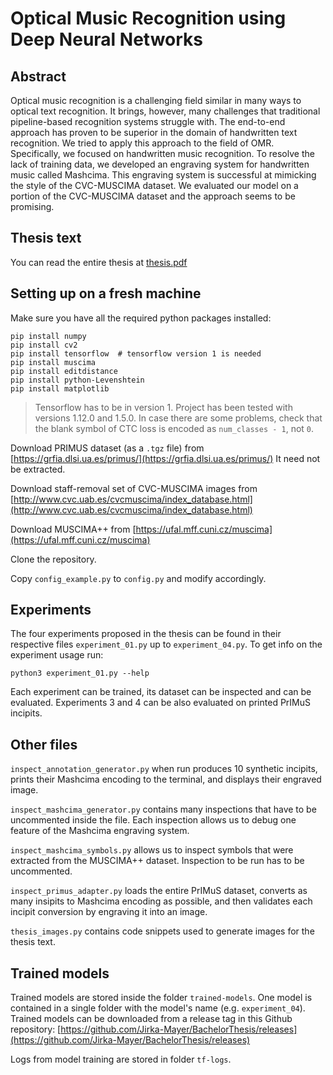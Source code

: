 # Optical Music Recognition using Deep Neural Networks

## Abstract

Optical music recognition is a challenging field similar in many ways to optical text recognition. It brings, however, many challenges that traditional pipeline-based recognition systems struggle with. The end-to-end approach has proven to be superior in the domain of handwritten text recognition. We tried to apply this approach to the field of OMR. Specifically, we focused on handwritten music recognition. To resolve the lack of training data, we developed an engraving system for handwritten music called Mashcima. This engraving system is successful at mimicking the style of the CVC-MUSCIMA dataset. We evaluated our model on a portion of the CVC-MUSCIMA dataset and the approach seems to be promising.


## Thesis text

You can read the entire thesis at [thesis.pdf](thesis.pdf)


## Setting up on a fresh machine

Make sure you have all the required python packages installed:

    pip install numpy
    pip install cv2
    pip install tensorflow  # tensorflow version 1 is needed
    pip install muscima
    pip install editdistance
    pip install python-Levenshtein
    pip install matplotlib

> Tensorflow has to be in version 1. Project has been tested with versions 1.12.0 and 1.5.0. In case there are some problems, check that the blank symbol of CTC loss is encoded as `num_classes - 1`, not `0`.

Download PRIMUS dataset (as a `.tgz` file) from
[https://grfia.dlsi.ua.es/primus/](https://grfia.dlsi.ua.es/primus/)
It need not be extracted.

Download staff-removal set of CVC-MUSCIMA images from [http://www.cvc.uab.es/cvcmuscima/index_database.html](http://www.cvc.uab.es/cvcmuscima/index_database.html)

Download MUSCIMA++ from [https://ufal.mff.cuni.cz/muscima](https://ufal.mff.cuni.cz/muscima)

Clone the repository.

Copy `config_example.py` to `config.py` and modify accordingly.


## Experiments

The four experiments proposed in the thesis can be found in their respective files `experiment_01.py` up to `experiment_04.py`. To get info on the experiment usage run:

    python3 experiment_01.py --help

Each experiment can be trained, its dataset can be inspected and can be evaluated. Experiments 3 and 4 can be also evaluated on printed PrIMuS incipits.


## Other files

`inspect_annotation_generator.py` when run produces 10 synthetic incipits, prints their Mashcima encoding to the terminal, and displays their engraved image.

`inspect_mashcima_generator.py` contains many inspections that have to be uncommented inside the file. Each inspection allows us to debug one feature of the Mashcima engraving system.

`inspect_mashcima_symbols.py` allows us to inspect symbols that were extracted from the MUSCIMA++ dataset. Inspection to be run has to be uncommented.

`inspect_primus_adapter.py` loads the entire PrIMuS dataset, converts as many insipits to Mashcima encoding as possible, and then validates each incipit conversion by engraving it into an image.

`thesis_images.py` contains code snippets used to generate images for the thesis text.


## Trained models

Trained models are stored inside the folder `trained-models`. One model is contained in a single folder with the model's name (e.g. `experiment_04`). Trained models can be downloaded from a release tag in this Github repository: [https://github.com/Jirka-Mayer/BachelorThesis/releases](https://github.com/Jirka-Mayer/BachelorThesis/releases)

Logs from model training are stored in folder `tf-logs`.
